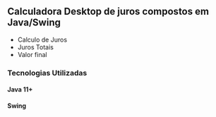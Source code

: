 ## Calculadora Desktop de juros compostos em Java/Swing

- Calculo de Juros
- Juros Totais
- Valor final

### Tecnologias Utilizadas
#### Java 11+
#### Swing



